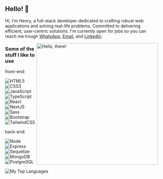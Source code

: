 ## Hello! 🎸
Hi, I'm Henry, a full-stack developer dedicated to crafting robust web applications and solving real-life problems. Committed to delivering efficient, user-centric solutions.
I'm currently open for jobs so you can reach me trough [WhatsApp](https://wa.me/5511954599091), [Email](mailto:henry.emiliano@hotmail.com), and [LinkedIn](https://www.linkedin.com/in/henry-emiliano).


<a href="#">
    <img src="https://media0.giphy.com/media/v1.Y2lkPTc5MGI3NjExdmFsZXRxdDU5OWkzZDNob2xzdTQyaTZ6NWFuZ2VxZ2kyZ3RmaWVjdyZlcD12MV9pbnRlcm5hbF9naWZfYnlfaWQmY3Q9Zw/l2J04zwdlWBmgdRsVW/giphy.gif" title="hello" width="400" height="400" align="right" alt="Hello, there!"/>
</a>

 


### Some of the stuff I like to use

front-end:

![HTML5](https://img.shields.io/badge/-HTML5-E34F26?style=flat&labelColor=E34F26&logo=html5&logoColor=ffffff)
![CSS3](https://img.shields.io/badge/-CSS3-1572B6?style=flat&labelColor=1572B6&logo=css3&logoColor=ffffff)
![JavaScript](https://img.shields.io/badge/-JavaScript-F7DF1E?style=flat&labelColor=F7DF1E&logo=javascript&logoColor=000000)
![TypeScript](https://img.shields.io/badge/-TypeScript-3178C6?style=flat&labelColor=3178C6&logo=typescript&logoColor=ffffff)
![React](https://img.shields.io/badge/-React-61DAFB?style=flat&labelColor=61DAFB&logo=react&logoColor=000000)
![NextJS](https://img.shields.io/badge/-NextJS-000000?style=flat&labelColor=000000&logo=nextdotjs&logoColor=ffffff)
![Sass](https://img.shields.io/badge/-Sass-CC6699?style=flat&labelColor=CC6699&logo=sass&logoColor=ffffff) 
![Bootstrap](https://img.shields.io/badge/-Bootstrap-232323?style=flat&labelColor=7952B3&logo=bootstrap&logoColor=ffffff)
![TailwindCSS](https://img.shields.io/badge/-Tailwind-232323?style=flat&labelColor=06B6D4&logo=tailwindcss&logoColor=ffffff)

back-end:

![Node](https://img.shields.io/badge/-Node-232323?style=flat&labelColor=000000&logo=nodedotjs&logoColor=339933)
![Express](https://img.shields.io/badge/-Express-232323?style=flat&labelColor=000000&logo=express&logoColor=ffffff)
![Sequelize](https://img.shields.io/badge/-Sequelize-232323?style=flat&labelColor=000000&logo=sequelize&logoColor=52B0E7)
![MongoDB](https://img.shields.io/badge/-MongoDB-232323?style=flat&labelColor=47A248&logo=mongodb&logoColor=ffffff)
![PostgreSQL](https://img.shields.io/badge/-PostgreSQL-232323?style=flat&labelColor=4169E1&logo=postgresql&logoColor=ffffff)


<!--  ![My GitHub Stats](https://github-readme-stats.vercel.app/api?username=henryemiliano&show_icons=true&theme=onedark&include_all_commits=true&count_private=true&line_height=24)  -->
![My Top Languages](https://github-readme-stats.vercel.app/api/top-langs/?username=henryemiliano&theme=onedark&layout=compact&langs_count=8&card_width=260)
